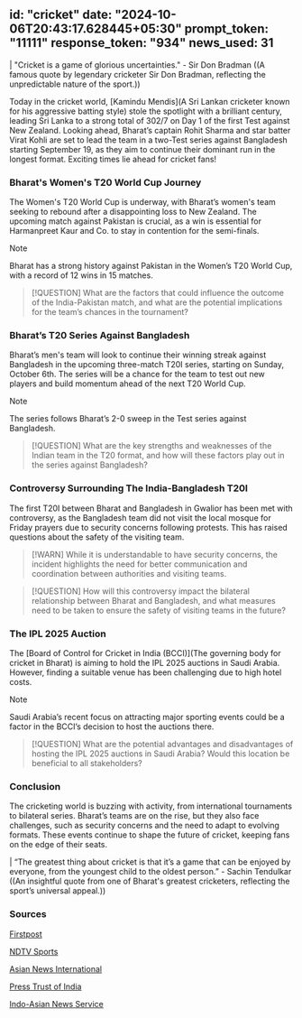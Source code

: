 
id: "cricket"
date: "2024-10-06T20:43:17.628445+05:30"
prompt_token: "11111"
response_token: "934"
news_used: 31
------
| "Cricket is a game of glorious uncertainties." - Sir Don Bradman ((A famous quote by legendary cricketer Sir Don Bradman, reflecting the unpredictable nature of the sport.))

Today in the cricket world, [Kamindu Mendis](A Sri Lankan cricketer known for his aggressive batting style) stole the spotlight with a brilliant century, leading Sri Lanka to a strong total of 302/7 on Day 1 of the first Test against New Zealand. Looking ahead, Bharat’s captain Rohit Sharma and star batter Virat Kohli are set to lead the team in a two-Test series against Bangladesh starting September 19, as they aim to continue their dominant run in the longest format. Exciting times lie ahead for cricket fans!

### Bharat's Women's T20 World Cup Journey

The Women's T20 World Cup is underway, with Bharat’s women's team seeking to rebound after a disappointing loss to New Zealand. The upcoming match against Pakistan is crucial, as a win is essential for Harmanpreet Kaur and Co. to stay in contention for the semi-finals. 

> [!NOTE]
> Bharat has a strong history against Pakistan in the Women’s T20 World Cup, with a record of 12 wins in 15 matches.

> [!QUESTION]
> What are the factors that could influence the outcome of the India-Pakistan match, and what are the potential implications for the team’s chances in the tournament?

### Bharat’s T20 Series Against Bangladesh

Bharat’s men's team will look to continue their winning streak against Bangladesh in the upcoming three-match T20I series, starting on Sunday, October 6th.  The series will be a chance for the team to test out new players and build momentum ahead of the next T20 World Cup. 

> [!NOTE]
> The series follows Bharat’s 2-0 sweep in the Test series against Bangladesh. 

> [!QUESTION]
> What are the key strengths and weaknesses of the Indian team in the T20 format, and how will these factors play out in the series against Bangladesh? 

### Controversy Surrounding The India-Bangladesh T20I 

The first T20I between Bharat and Bangladesh in Gwalior has been met with controversy, as the Bangladesh team did not visit the local mosque for Friday prayers due to security concerns following protests. This has raised questions about the safety of the visiting team.

> [!WARN]
> While it is understandable to have security concerns, the incident highlights the need for better communication and coordination between authorities and visiting teams. 

> [!QUESTION]
> How will this controversy impact the bilateral relationship between Bharat and Bangladesh, and what measures need to be taken to ensure the safety of visiting teams in the future?


### The IPL 2025 Auction

The [Board of Control for Cricket in India (BCCI)](The governing body for cricket in Bharat) is aiming to hold the IPL 2025 auctions in Saudi Arabia. However, finding a suitable venue has been challenging due to high hotel costs.

> [!NOTE]
> Saudi Arabia’s recent focus on attracting major sporting events could be a factor in the BCCI’s decision to host the auctions there.

> [!QUESTION]
> What are the potential advantages and disadvantages of hosting the IPL 2025 auctions in Saudi Arabia? Would this location be beneficial to all stakeholders?

### Conclusion

The cricketing world is buzzing with activity, from international tournaments to bilateral series. Bharat’s teams are on the rise, but they also face challenges, such as security concerns and the need to adapt to evolving formats. These events continue to shape the future of cricket, keeping fans on the edge of their seats.

| “The greatest thing about cricket is that it’s a game that can be enjoyed by everyone, from the youngest child to the oldest person.” - Sachin Tendulkar ((An insightful quote from one of Bharat's greatest cricketers, reflecting the sport’s universal appeal.))

### Sources

[Firstpost](https://www.firstpost.com)

[NDTV Sports](https://sports.ndtv.com)

[Asian News International](https://www.aninews.in)

[Press Trust of India](https://www.ptinews.com)

[Indo-Asian News Service](https://www.ians.in)

